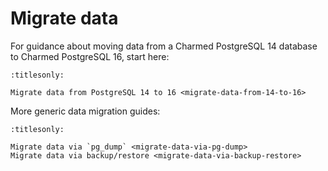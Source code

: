 # Migrate data

For guidance about moving data from a Charmed PostgreSQL 14 database to Charmed PostgreSQL 16, start here:

```{toctree}
:titlesonly:

Migrate data from PostgreSQL 14 to 16 <migrate-data-from-14-to-16>
```

More generic data migration guides:

```{toctree}
:titlesonly:

Migrate data via `pg_dump` <migrate-data-via-pg-dump>
Migrate data via backup/restore <migrate-data-via-backup-restore>
```